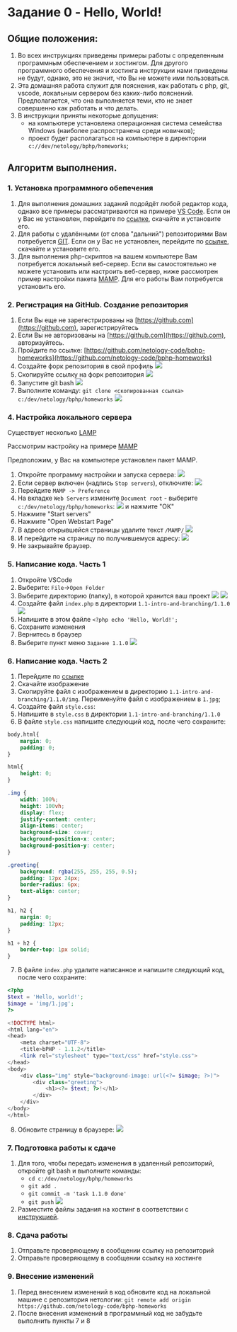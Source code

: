 # Задание 0 - Hello, World!

## Общие положения:
1. Во всех инструкциях приведены примеры работы с определенным программным обеспечением и хостингом. 
Для другого программного обеспечения и хостинга инструкции нами приведены не будут, однако, это не значит, что Вы не можете ими пользоваться.
2. Эта домашняя работа служит для пояснения, как работать с php, git, vscode, локальным сервером без каких-либо пояснений. 
Предполагается, что она выполняется теми, кто не знает совершенно как работать и что делать.
3. В инструкции приняты некоторые допущения:
   - на компьютере установлена операционная система семейства Windows (наиболее распространена среди новичков);
   - проект будет располагаться на компьютере в директории `c://dev/netology/bphp/homeworks`;

## Алгоритм выполнения.

### 1. Установка программного обепечения
1. Для выполнения домашних заданий подойдёт любой редактор кода, однако все примеры рассматриваются на примере [VS Code](https://code.visualstudio.com). Если он у Вас не установлен, перейдите по [ссылке](https://code.visualstudio.com), скачайте и установите его.  
2. Для работы с удалёнными (от слова "дальний") репозиториями Вам потребуется [GIT](https://git-scm.com). Если он у Вас не установлен, перейдите по [ссылке](https://git-scm.com), скачайте и установите его.
3. Для выполнения php-скриптов на вашем компьютере Вам потребуется локальный веб-сервер. Если вы самостоятельно не можете установить или настроить веб-сервер, ниже рассмотрен пример настройки пакета [MAMP](https://www.mamp.info/en/). Для его работы Вам потребуется установить его.

### 2. Регистрация на GitHub. Создание репозитория
1. Если Вы еще не зарегестрированы на [https://github.com](https://github.com), зарегистрируйтесь
2. Если Вы не авторизованы на [https://github.com](https://github.com), авторизуйтесь.
3. Пройдите по ссылке: [https://github.com/netology-code/bphp-homeworks](https://github.com/netology-code/bphp-homeworks)
4. Создайте форк репозитория в свой профиль
![](img/readme/1.png)
5. Скопируйте ссылку на форк репозитория
![](img/readme/2.png)
6. Запустите git bash
![](img/readme/6.png)
7. Выполните команду:
`git clone <скопированная ссылка> c:/dev/netology/bphp/homeworks`
![](img/readme/7.png)

### 4. Настройка локального сервера

Существует несколько [LAMP](https://ru.wikipedia.org/wiki/LAMP)

Рассмотрим настройку на примере [MAMP](https://www.mamp.info/en/)

Предположим, у Вас на компьютере установлен пакет MAMP.

1. Откройте программу настройки и запуска сервера:
![](img/readme/8.png)
2. Если сервер включен (надпись `Stop servers`), отключите:
![](img/readme/9.png)
3. Перейдите `MAMP -> Preference`
4. На вкладке `Web Servers` измените `Document root` - выберите `c:/dev/netology/bphp/homeworks`:
![](img/readme/10.png)
   и нажмите "ОК"
5. Нажмите "Start servers"
6. Нажмите "Open Webstart Page"
7. В адресе открывшейся страницы удалите текст `/MAMP/`
![](img/readme/11.png)
8. И перейдите на страницу по получившемуся адресу:
![](img/readme/12.png)
9. Не закрывайте браузер.

### 5. Написание кода. Часть 1
1. Откройте VSCode
2. Выберите: `File`->`Open Folder`
3. Выберите директорию (папку), в которой хранится ваш проект
![](img/readme/3.png)
![](img/readme/4.png)
4. Создайте файл `index.php` в директории `1.1-intro-and-branching/1.1.0`
![](img/readme/5.png)
5. Напишите в этом файле `<?php echo 'Hello, World!';`
6. Сохраните изменения
7. Вернитесь в браузер
8. Выберите пункт меню `Задание 1.1.0`
![](img/readme/13.png)


### 6. Написание кода. Часть 2
1. Перейдите по [ссылке](https://pixabay.com/ru/photos/компьютер-компьютерный-код-экран-1209641/)
2. Скачайте изображение
3. Скопируйте файл с изображением в директорию `1.1-intro-and-branching/1.1.0/img`. 
Переименуйте файл с изображением в `1.jpg`;
4. Создайте файл `style.css`: 
5. Напишите в `style.css` в директории `1.1-intro-and-branching/1.1.0`
6. В файле `style.css` напишите следующий код, после чего сохраните:
```css
body,html{
    margin: 0;
    padding: 0;
}

html{
    height: 0;
}

.img {
    width: 100%;
    height: 100vh;
    display: flex;
    justify-content: center;
    align-items: center;
    background-size: cover;
    background-position-x: center;
    background-position-y: center;
}

.greeting{
    background: rgba(255, 255, 255, 0.5);
    padding: 12px 24px;
    border-radius: 6px;
    text-align: center;
}

h1, h2 {
    margin: 0;
    padding: 12px;
}

h1 + h2 {
    border-top: 1px solid;
}
```
7. В файле `index.php` удалите написанное и напишите следующий код, после чего сохраните:
```php
<?php 
$text = 'Hello, world!';
$image = 'img/1.jpg';
?>

<!DOCTYPE html>
<html lang="en">
<head>
    <meta charset="UTF-8">
    <title>bPHP - 1.1.2</title>
    <link rel="stylesheet" type="text/css" href="style.css">
</head>
<body>
    <div class="img" style="background-image: url(<?= $image; ?>)">
        <div class="greeting">
            <h1><?= $text; ?>!</h1>
        </div>
    </div>
</body>
</html>
```
8. Обновите страницу в браузере:
![](img/readme/14.png)

### 7. Подготовка работы к сдаче
1. Для того, чтобы передать изменения в удаленный репозиторий, откройте git bash и выполните команды:
   - `cd c:/dev/netology/bphp/homeworks`
   - `git add .`
   - `git commit -m 'task 1.1.0 done'`
   - `git push`
![](img/readme/15.png)
2. Разместите файлы задания на хостинг в соответствии с [инструкцией](../../0-sharing/homework/hosting).

### 8. Сдача работы
1. Отправьте проверяющему в сообщении ссылку на репозиторий
2. Отправьте проверяющему в сообщении ссылку на хостинге

### 9. Внесение изменений
1. Перед внесением изменений в код обновите код на локальной машине с репозитория нетологии:
   `git remote add origin https://github.com/netology-code/bphp-homeworks`
2. После внесения изменений в программный код не забудьте выполнить пункты 7 и 8